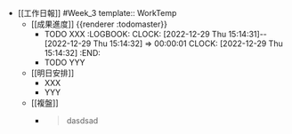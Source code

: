 - [[工作日報]] #Week_3
  template:: WorkTemp
	- [[成果進度]] {{renderer :todomaster}}
		- TODO XXX
		  :LOGBOOK:
		  CLOCK: [2022-12-29 Thu 15:14:31]--[2022-12-29 Thu 15:14:32] =>  00:00:01
		  CLOCK: [2022-12-29 Thu 15:14:32]
		  :END:
		- TODO  YYY
	- [[明日安排]]
		- XXX
		- YYY
	- [[複盤]]
		- > dasdsad